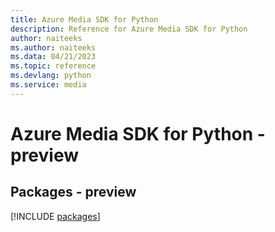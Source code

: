 ```yaml
---
title: Azure Media SDK for Python
description: Reference for Azure Media SDK for Python
author: naiteeks
ms.author: naiteeks
ms.data: 04/21/2023
ms.topic: reference
ms.devlang: python
ms.service: media
---
```

# Azure Media SDK for Python - preview
## Packages - preview
[!INCLUDE [packages](media-index.md)]
